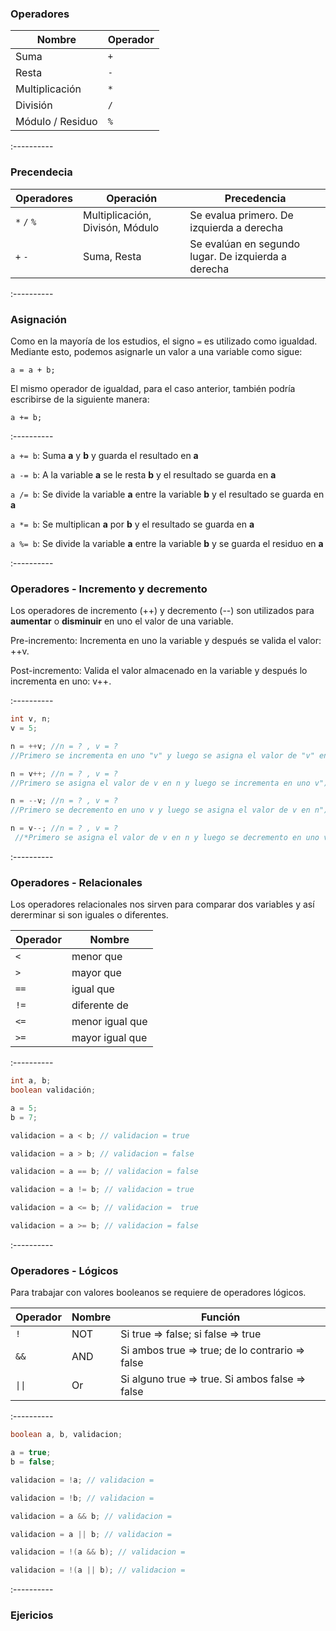 ### Operadores

| Nombre            | Operador    |
| ------------------|-------------|
| Suma              | `+`         |
| Resta             | `-`         |
| Multiplicación    | `*`         |
| División          | `/`         |
| Módulo / Residuo  | `%`         |

:----------

### Precendecia

| Operadores  | Operación                       | Precedencia                                         |
| ------------|---------------------------------|-----------------------------------------------------|
| `*` `/` `%` | Multiplicación, Divisón, Módulo | Se evalua primero. De izquierda a derecha           |
| `+` `-`     | Suma, Resta                     | Se evalúan en segundo lugar. De izquierda a derecha |

:----------

### Asignación

Como en la mayoría de los estudios, el signo `=` es utilizado como igualdad. Mediante esto, podemos asignarle un valor a una variable como sigue:

`a = a + b;`

El mismo operador de igualdad, para el caso anterior, también podría escribirse de la siguiente manera:

`a += b;`

:----------

`a += b`:	Suma **a** y **b** y guarda el resultado en **a**

`a -= b`:	A la variable **a** se le resta **b** y el resultado se guarda en **a**

`a /= b`:	Se divide la variable **a** entre la variable **b** y el resultado se guarda en **a**

`a *= b`:	Se multiplican **a** por **b** y el resultado se guarda en **a**

`a %= b`:	Se divide la variable **a** entre la variable **b** y se guarda el residuo en **a**

:----------

### Operadores - Incremento y decremento

Los operadores de incremento (++) y decremento (--) son utilizados para **aumentar** o **disminuir** en uno el valor de una variable.

Pre-incremento: Incrementa en uno la variable y después se valida el valor: ++v.

Post-incremento: Valida el valor almacenado en la variable y después lo incrementa en uno: v++.

:----------

```java
int v, n;
v = 5;

n = ++v; //n = ? , v = ?
//Primero se incrementa en uno "v" y luego se asigna el valor de "v" en "n"

n = v++; //n = ? , v = ?
//Primero se asigna el valor de v en n y luego se incrementa en uno v");

n = --v; //n = ? , v = ?
//Primero se decremento en uno v y luego se asigna el valor de v en n");

n = v--; //n = ? , v = ?
 //*Primero se asigna el valor de v en n y luego se decremento en uno v");
```

:----------

### Operadores - Relacionales

Los operadores relacionales nos sirven para comparar dos variables y así dererminar si son iguales o diferentes.

| Operador      | Nombre	  |
| --------------|-----------|
| `<`	          |	menor que	|
| `>`	          |	mayor que |
| `==`          | igual que	|
| `!=`          | diferente de |
| `<=`          | menor igual que |
| `>=`          | mayor igual que |

:----------

```java
int a, b;
boolean validación;

a = 5;
b = 7;

validacion = a < b; // validacion = true

validacion = a > b; // validacion = false

validacion = a == b; // validacion = false

validacion = a != b; // validacion = true

validacion = a <= b; // validacion =  true

validacion = a >= b; // validacion = false
```

:----------

### Operadores - Lógicos

Para trabajar con valores booleanos se requiere de operadores lógicos.

| Operador  |	Nombre  | Función                                         |
| ----------|---------|-------------------------------------------------|
| `!`         | NOT |	Si true => false; si false => true    |
| `&&`        |	AND | Si ambos true => true; de lo contrario => false	|
| <code>&#124;&#124;</code> |	Or |	Si alguno true => true. Si ambos false => false	  |

:----------

```java
boolean a, b, validacion;

a = true;
b = false;

validacion = !a; // validacion =

validacion = !b; // validacion =

validacion = a && b; // validacion =

validacion = a || b; // validacion =

validacion = !(a && b); // validacion =

validacion = !(a || b); // validacion =
```

:----------

### Ejericios
